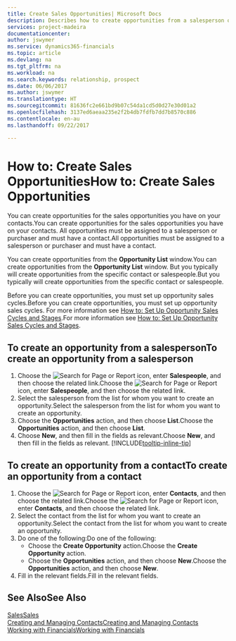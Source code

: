 ```yaml
---
title: Create Sales Opportunities| Microsoft Docs
description: Describes how to create opportunities from a salesperson or a contact in Financials.
services: project-madeira
documentationcenter: 
author: jswymer
ms.service: dynamics365-financials
ms.topic: article
ms.devlang: na
ms.tgt_pltfrm: na
ms.workload: na
ms.search.keywords: relationship, prospect
ms.date: 06/06/2017
ms.author: jswymer
ms.translationtype: HT
ms.sourcegitcommit: 81636fc2e661bd9b07c54da1cd5d0d27e30d01a2
ms.openlocfilehash: 3137ed6aeaa235e2f2b4db7fdfb7dd7b8570c886
ms.contentlocale: en-au
ms.lasthandoff: 09/22/2017

---
```

# <a name="how-to-create-sales-opportunities"></a><span data-ttu-id="9a1e8-103">How to: Create Sales Opportunities</span><span class="sxs-lookup"><span data-stu-id="9a1e8-103">How to: Create Sales Opportunities</span></span>
<span data-ttu-id="9a1e8-104">You can create opportunities for the sales opportunities you have on your contacts.</span><span class="sxs-lookup"><span data-stu-id="9a1e8-104">You can create opportunities for the sales opportunities you have on your contacts.</span></span> <span data-ttu-id="9a1e8-105">All opportunities must be assigned to a salesperson or purchaser and must have a contact.</span><span class="sxs-lookup"><span data-stu-id="9a1e8-105">All opportunities must be assigned to a salesperson or purchaser and must have a contact.</span></span>

<span data-ttu-id="9a1e8-106">You can create opportunities from the **Opportunity List** window.</span><span class="sxs-lookup"><span data-stu-id="9a1e8-106">You can create opportunities from the **Opportunity List** window.</span></span> <span data-ttu-id="9a1e8-107">But you typically will create opportunities from the specific contact or salespeople.</span><span class="sxs-lookup"><span data-stu-id="9a1e8-107">But you typically will create opportunities from the specific contact or salespeople.</span></span>

<span data-ttu-id="9a1e8-108">Before you can create opportunities, you must set up opportunity sales cycles.</span><span class="sxs-lookup"><span data-stu-id="9a1e8-108">Before you can create opportunities, you must set up opportunity sales cycles.</span></span> <span data-ttu-id="9a1e8-109">For more information see [How to: Set Up Opportunity Sales Cycles and Stages](marketing-how-setup-opportunity-sales-cycles-stages.md).</span><span class="sxs-lookup"><span data-stu-id="9a1e8-109">For more information see [How to: Set Up Opportunity Sales Cycles and Stages](marketing-how-setup-opportunity-sales-cycles-stages.md).</span></span>

## <a name="to-create-an-opportunity-from-a-salesperson"></a><span data-ttu-id="9a1e8-110">To create an opportunity from a salesperson</span><span class="sxs-lookup"><span data-stu-id="9a1e8-110">To create an opportunity from a salesperson</span></span>
1. <span data-ttu-id="9a1e8-111">Choose the ![Search for Page or Report](media/ui-search/search_small.png "Search for Page or Report icon") icon, enter **Salespeople**, and then choose the related link.</span><span class="sxs-lookup"><span data-stu-id="9a1e8-111">Choose the ![Search for Page or Report](media/ui-search/search_small.png "Search for Page or Report icon") icon, enter **Salespeople**, and then choose the related link.</span></span>
2. <span data-ttu-id="9a1e8-112">Select the salesperson from the list for whom you want to create an opportunity.</span><span class="sxs-lookup"><span data-stu-id="9a1e8-112">Select the salesperson from the list for whom you want to create an opportunity.</span></span>
3. <span data-ttu-id="9a1e8-113">Choose the **Opportunities** action, and then choose **List**.</span><span class="sxs-lookup"><span data-stu-id="9a1e8-113">Choose the **Opportunities** action, and then choose **List**.</span></span>
4. <span data-ttu-id="9a1e8-114">Choose **New**, and then fill in the fields as relevant.</span><span class="sxs-lookup"><span data-stu-id="9a1e8-114">Choose **New**, and then fill in the fields as relevant.</span></span> [!INCLUDE[tooltip-inline-tip](includes/tooltip-inline-tip_md.md)]  



## <a name="to-create-an-opportunity-from-a-contact"></a><span data-ttu-id="9a1e8-115">To create an opportunity from a contact</span><span class="sxs-lookup"><span data-stu-id="9a1e8-115">To create an opportunity from a contact</span></span>
1. <span data-ttu-id="9a1e8-116">Choose the ![Search for Page or Report](media/ui-search/search_small.png "Search for Page or Report icon") icon, enter **Contacts**, and then choose the related link.</span><span class="sxs-lookup"><span data-stu-id="9a1e8-116">Choose the ![Search for Page or Report](media/ui-search/search_small.png "Search for Page or Report icon") icon, enter **Contacts**, and then choose the related link.</span></span>
2. <span data-ttu-id="9a1e8-117">Select the contact from the list for whom you want to create an opportunity.</span><span class="sxs-lookup"><span data-stu-id="9a1e8-117">Select the contact from the list for whom you want to create an opportunity.</span></span>
3. <span data-ttu-id="9a1e8-118">Do one of the following:</span><span class="sxs-lookup"><span data-stu-id="9a1e8-118">Do one of the following:</span></span>
   * <span data-ttu-id="9a1e8-119">Choose the **Create Opportunity** action.</span><span class="sxs-lookup"><span data-stu-id="9a1e8-119">Choose the **Create Opportunity** action.</span></span>
   * <span data-ttu-id="9a1e8-120">Choose the  **Opportunities** action, and then choose **New**.</span><span class="sxs-lookup"><span data-stu-id="9a1e8-120">Choose the  **Opportunities** action, and then choose **New**.</span></span>
4. <span data-ttu-id="9a1e8-121">Fill in the relevant fields.</span><span class="sxs-lookup"><span data-stu-id="9a1e8-121">Fill in the relevant fields.</span></span>

## <a name="see-also"></a><span data-ttu-id="9a1e8-122">See Also</span><span class="sxs-lookup"><span data-stu-id="9a1e8-122">See Also</span></span>
[<span data-ttu-id="9a1e8-123">Sales</span><span class="sxs-lookup"><span data-stu-id="9a1e8-123">Sales</span></span>](sales-manage-sales.md)  
[<span data-ttu-id="9a1e8-124">Creating and Managing Contacts</span><span class="sxs-lookup"><span data-stu-id="9a1e8-124">Creating and Managing Contacts</span></span>](marketing-contacts.md)  
[<span data-ttu-id="9a1e8-125">Working with Financials</span><span class="sxs-lookup"><span data-stu-id="9a1e8-125">Working with Financials</span></span>](ui-work-product.md)

